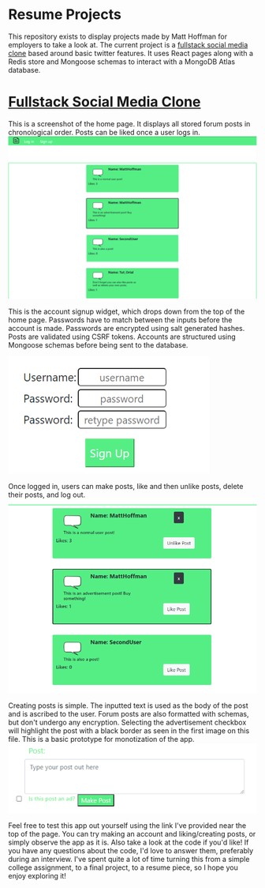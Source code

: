 # Resume Projects
This repository exists to display projects made by Matt Hoffman for employers to take a look at. The current project is a <a href='https://fullstack-project-matt-hoffman.herokuapp.com/'>fullstack social media clone</a> based around basic twitter features. It uses React pages along with a Redis store and Mongoose schemas to interact with a MongoDB Atlas database.

# <b><a href='https://fullstack-project-matt-hoffman.herokuapp.com/'>Fullstack Social Media Clone</a></b>

This is a screenshot of the home page. It displays all stored forum posts in chronological order. Posts can be liked once a user logs in.
![Home Page](/media/readmeImages/mainPage.PNG)

This is the account signup widget, which drops down from the top of the home page. Passwords have to match between the inputs before the account is made. Passwords are encrypted using salt generated hashes. Posts are validated using CSRF tokens. Accounts are structured using Mongoose schemas before being sent to the database.

![Sign Up Page](/media/readmeImages/signUp.PNG)

Once logged in, users can make posts, like and then unlike posts, delete their posts, and log out.
![Logged In Page](/media/readmeImages/loggedIn.PNG)

Creating posts is simple. The inputted text is used as the body of the post and is ascribed to the user. Forum posts are also formatted with schemas, but don't undergo any encryption. Selecting the advertisement checkbox will highlight the post with a black border as seen in the first image on this file. This is a basic prototype for monotization of the app.
![Post Maker Page](/media/readmeImages/postMaker.PNG)

Feel free to test this app out yourself using the link I've provided near the top of the page. You can try making an account and liking/creating posts, or simply observe the app as it is. Also take a look at the code if you'd like! If you have any questions about the code, I'd love to answer them, preferably during an interview. I've spent quite a lot of time turning this from a simple college assignment, to a final project, to a resume piece, so I hope you enjoy exploring it!

